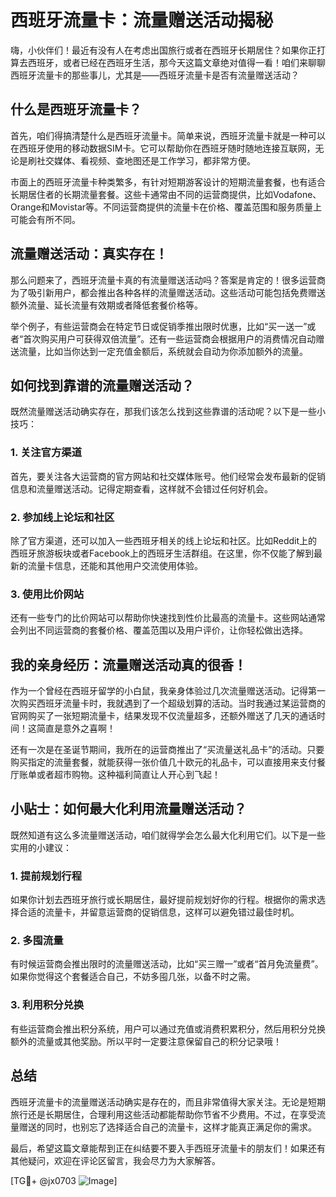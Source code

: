 # 西班牙流量卡：流量赠送活动揭秘

嗨，小伙伴们！最近有没有人在考虑出国旅行或者在西班牙长期居住？如果你正打算去西班牙，或者已经在西班牙生活，那今天这篇文章绝对值得一看！咱们来聊聊西班牙流量卡的那些事儿，尤其是——西班牙流量卡是否有流量赠送活动？

## 什么是西班牙流量卡？

首先，咱们得搞清楚什么是西班牙流量卡。简单来说，西班牙流量卡就是一种可以在西班牙使用的移动数据SIM卡。它可以帮助你在西班牙随时随地连接互联网，无论是刷社交媒体、看视频、查地图还是工作学习，都非常方便。

市面上的西班牙流量卡种类繁多，有针对短期游客设计的短期流量套餐，也有适合长期居住者的长期流量套餐。这些卡通常由不同的运营商提供，比如Vodafone、Orange和Movistar等。不同运营商提供的流量卡在价格、覆盖范围和服务质量上可能会有所不同。

## 流量赠送活动：真实存在！

那么问题来了，西班牙流量卡真的有流量赠送活动吗？答案是肯定的！很多运营商为了吸引新用户，都会推出各种各样的流量赠送活动。这些活动可能包括免费赠送额外流量、延长流量有效期或者降低套餐价格等。

举个例子，有些运营商会在特定节日或促销季推出限时优惠，比如“买一送一”或者“首次购买用户可获得双倍流量”。还有一些运营商会根据用户的消费情况自动赠送流量，比如当你达到一定充值金额后，系统就会自动为你添加额外的流量。

## 如何找到靠谱的流量赠送活动？

既然流量赠送活动确实存在，那我们该怎么找到这些靠谱的活动呢？以下是一些小技巧：

### 1. 关注官方渠道

首先，要关注各大运营商的官方网站和社交媒体账号。他们经常会发布最新的促销信息和流量赠送活动。记得定期查看，这样就不会错过任何好机会。

### 2. 参加线上论坛和社区

除了官方渠道，还可以加入一些西班牙相关的线上论坛和社区。比如Reddit上的西班牙旅游板块或者Facebook上的西班牙生活群组。在这里，你不仅能了解到最新的流量卡信息，还能和其他用户交流使用体验。

### 3. 使用比价网站

还有一些专门的比价网站可以帮助你快速找到性价比最高的流量卡。这些网站通常会列出不同运营商的套餐价格、覆盖范围以及用户评价，让你轻松做出选择。

## 我的亲身经历：流量赠送活动真的很香！

作为一个曾经在西班牙留学的小白鼠，我亲身体验过几次流量赠送活动。记得第一次购买西班牙流量卡时，我就遇到了一个超级划算的活动。当时我通过某运营商的官网购买了一张短期流量卡，结果发现不仅流量超多，还额外赠送了几天的通话时间！这简直是意外之喜啊！

还有一次是在圣诞节期间，我所在的运营商推出了“买流量送礼品卡”的活动。只要购买指定的流量套餐，就能获得一张价值几十欧元的礼品卡，可以直接用来支付餐厅账单或者超市购物。这种福利简直让人开心到飞起！

## 小贴士：如何最大化利用流量赠送活动？

既然知道有这么多流量赠送活动，咱们就得学会怎么最大化利用它们。以下是一些实用的小建议：

### 1. 提前规划行程

如果你计划去西班牙旅行或长期居住，最好提前规划好你的行程。根据你的需求选择合适的流量卡，并留意运营商的促销信息，这样可以避免错过最佳时机。

### 2. 多囤流量

有时候运营商会推出限时的流量赠送活动，比如“买三赠一”或者“首月免流量费”。如果你觉得这个套餐适合自己，不妨多囤几张，以备不时之需。

### 3. 利用积分兑换

有些运营商会推出积分系统，用户可以通过充值或消费积累积分，然后用积分兑换额外的流量或其他奖励。所以平时一定要注意保留自己的积分记录哦！

## 总结

西班牙流量卡的流量赠送活动确实是存在的，而且非常值得大家关注。无论是短期旅行还是长期居住，合理利用这些活动都能帮助你节省不少费用。不过，在享受流量赠送的同时，也别忘了选择适合自己的流量卡，这样才能真正满足你的需求。

最后，希望这篇文章能帮到正在纠结要不要入手西班牙流量卡的朋友们！如果还有其他疑问，欢迎在评论区留言，我会尽力为大家解答。

[TG💪+ @jx0703 ![Image](https://github.com/user-attachments/assets/dbca1d08-cadb-493c-b0ec-ad6f7a83f270)]